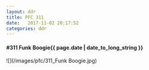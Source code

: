 ```yaml
---
layout: ddr
title: PFC 311
date:   2017-11-02 20:17:52
categories: ddr
---
```


#### **#311** Funk Boogie<span class="pull-right">{{ page.date | date_to_long_string }}</span>
![](/images/pfc/311_Funk Boogie.jpg)
